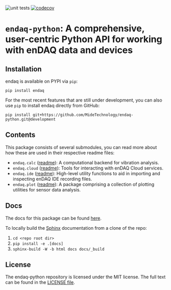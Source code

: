 ![unit tests](https://github.com/midetechnology/endaq-python/.github/workflows/unit-tests.yml/badge.svg) [![codecov](https://codecov.io/gh/MideTechnology/endaq-python/branch/develop/graph/badge.svg)](https://codecov.io/gh/MideTechnology/endaq-python)

# `endaq-python`: A comprehensive, user-centric Python API for working with enDAQ data and devices


## Installation

endaq is available on PYPI via `pip`:

    pip install endaq

For the most recent features that are still under development, you can also use `pip` to install endaq directly from GitHub:

    pip install git+https://github.com/MideTechnology/endaq-python.git@development

## Contents

This package consists of several submodules, you can read more about how these are used in their respective readme files:
* `endaq.calc` ([readme](https://github.com/MideTechnology/endaq-python/tree/main/endaq/calc)): A computational backend for vibration analysis.
* `endaq.cloud` ([readme](https://github.com/MideTechnology/endaq-python/tree/main/endaq/cloud)): Tools for interacting with enDAQ Cloud services.
* `endaq.ide` ([readme](https://github.com/MideTechnology/endaq-python/tree/main/endaq/ide)): High-level utility functions to aid in importing and inspecting enDAQ IDE recording files.
* `endaq.plot` ([readme](https://github.com/MideTechnology/endaq-python/tree/main/endaq/plot)):  A package comprising a collection of plotting utilities for sensor data analysis.

## Docs

The docs for this package can be found [here](https://docs.endaq.com/en/latest/).

To locally build the [Sphinx](https://www.sphinx-doc.org) documentation from a clone of the repo:
1. `cd <repo root dir>`
2. `pip install -e .[docs]`
3. `sphinx-build -W -b html docs docs/_build`

## License 

The endaq-python repository is licensed under the MIT license. The full text can be found in the [LICENSE file](https://github.com/MideTechnology/endaq-python/blob/main/LICENSE).
